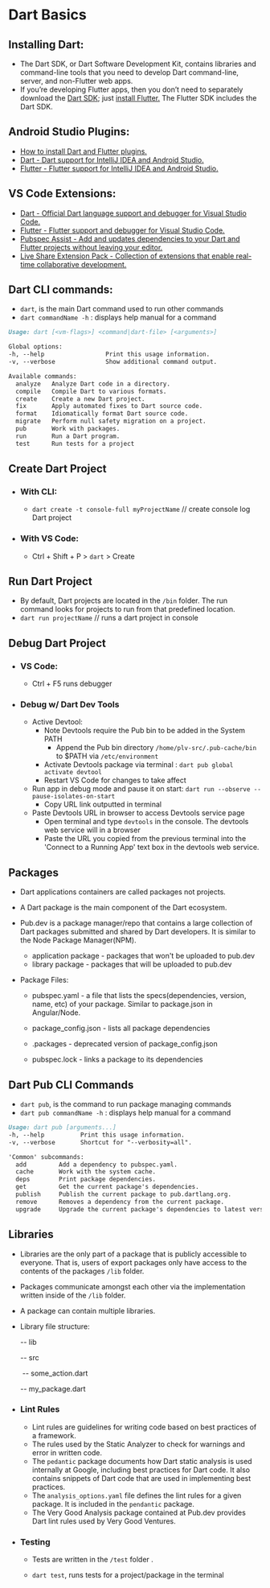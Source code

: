 # Dart Basics

## Installing Dart:

- The Dart SDK, or Dart Software Development Kit, contains libraries and command-line tools that you need to develop Dart command-line, server, and non-Flutter web apps.
- If you’re developing Flutter apps, then you don’t need to separately download the [Dart SDK](https://dart.dev/get-dart); just [install Flutter.](https://flutter.dev/docs/get-started/install) The Flutter SDK includes the Dart SDK. 

## Android Studio Plugins:

- [How to install Dart and Flutter plugins.](https://docs.flutter.dev/get-started/editor?tab=androidstudio)
- [Dart - Dart support for IntelliJ IDEA and Android Studio.](https://plugins.jetbrains.com/plugin/6351-dart/)
- [Flutter - Flutter support for IntelliJ IDEA and Android Studio.](https://plugins.jetbrains.com/plugin/9212-flutter)

## VS Code Extensions:

- [Dart - Official Dart language support and debugger for Visual Studio Code.](https://marketplace.visualstudio.com/items?itemName=Dart-Code.dart-code)
- [Flutter - Flutter support and debugger for Visual Studio Code.](https://marketplace.visualstudio.com/items?itemName=Dart-Code.flutter)
- [Pubspec Assist - Add and updates dependencies to your Dart and Flutter projects without leaving your editor.](https://marketplace.visualstudio.com/items?itemName=jeroen-meijer.pubspec-assist)
- [Live Share Extension Pack - Collection of extensions that enable real-time collaborative development.](https://marketplace.visualstudio.com/items?itemName=MS-vsliveshare.vsliveshare-pack)

## Dart CLI commands:

- `dart`, is the main Dart command used to run other commands
- `dart commandName -h` : displays help manual for a command

```markdown
Usage: dart [<vm-flags>] <command|dart-file> [<arguments>]

Global options:
-h, --help                 Print this usage information.
-v, --verbose              Show additional command output.

Available commands:
  analyze   Analyze Dart code in a directory.
  compile   Compile Dart to various formats.
  create    Create a new Dart project.
  fix       Apply automated fixes to Dart source code.
  format    Idiomatically format Dart source code.
  migrate   Perform null safety migration on a project.
  pub       Work with packages.
  run       Run a Dart program.
  test      Run tests for a project
```

## Create Dart Project

- ### With CLI:

  - `dart create -t console-full myProjectName` // create console log Dart project

- ###  With VS Code:

  - Ctrl + Shift + P > `dart` >  Create 

## Run Dart Project

- By default, Dart projects are located in the `/bin` folder. The run command looks for projects to run from that predefined location.
- `dart run projectName` // runs a dart project in console

## Debug Dart Project

- ### VS Code:

  - Ctrl + F5  runs debugger 

- ### Debug w/ Dart Dev Tools 

  - Active Devtool:
    - Note Devtools require the Pub bin to be added in the System PATH
      - Append the Pub bin directory `/home/plv-src/.pub-cache/bin` to $PATH via `/etc/environment`
    - Activate Devtools package via terminal : `dart pub global activate devtool`
    - Restart VS Code for changes to take affect
  - Run app in debug mode and pause it on start: `dart run --observe --pause-isolates-on-start`
    - Copy URL link outputted in terminal
  - Paste Devtools URL in browser to access Devtools service page
    - Open terminal and type `devtools` in the console. The devtools web service will in a browser
    - Paste the URL you copied from the previous terminal into the 'Connect to a Running App' text box in  the devtools web service.

## Packages

- Dart applications containers are called packages not projects.

- A Dart package is the main component of the Dart ecosystem.

- Pub.dev is a package manager/repo that contains a large collection of Dart packages submitted and shared by Dart developers. It is similar to the Node Package Manager(NPM).

  - application package - packages that won't be uploaded to pub.dev
  - library package - packages that will be uploaded to pub.dev

- Package Files:

  - pubspec.yaml - a file that lists the specs(dependencies, version, name, etc) of your package. Similar to package.json in Angular/Node.

  - package_config.json - lists all package dependencies
  - .packages - deprecated version of package_config.json
  - pubspec.lock - links a package to its dependencies

## Dart Pub CLI Commands

- `dart pub`, is the command to run package managing commands
- `dart pub commandName -h` : displays help manual for a command

```markdown
Usage: dart pub [arguments...]
-h, --help          Print this usage information.
-v, --verbose       Shortcut for "--verbosity=all".

'Common' subcommands:
  add         Add a dependency to pubspec.yaml.
  cache       Work with the system cache.
  deps        Print package dependencies.
  get         Get the current package's dependencies.
  publish     Publish the current package to pub.dartlang.org.
  remove      Removes a dependency from the current package.
  upgrade     Upgrade the current package's dependencies to latest versions.

```

## Libraries

- Libraries are the only part of a package that is publicly accessible to everyone. That is, users of export packages only have access to the contents of the packages `/lib` folder.

- Packages communicate amongst each other via the implementation written inside of the `/lib` folder.

- A package can contain multiple libraries.

- Library file structure:

  -- lib

    -- src

  ​	-- some_action.dart

    -- my_package.dart

  

- ### Lint Rules

  - Lint rules are guidelines for writing code based on best practices of a framework.
  - The rules used by the Static Analyzer to check for warnings and error in written code.
  - The `pedantic` package documents how Dart static analysis is used internally at Google, including best practices for Dart code. It also contains snippets of Dart code that are used in implementing best practices.
  - The `analysis_options.yaml` file defines the lint rules for a given package. It is included in the `pendantic` package.
  - The Very Good Analysis package contained at Pub.dev provides Dart lint rules used by Very Good Ventures.

- ### Testing

  - Tests are written in the `/test` folder .

  - `dart test`, runs tests for a project/package in the terminal